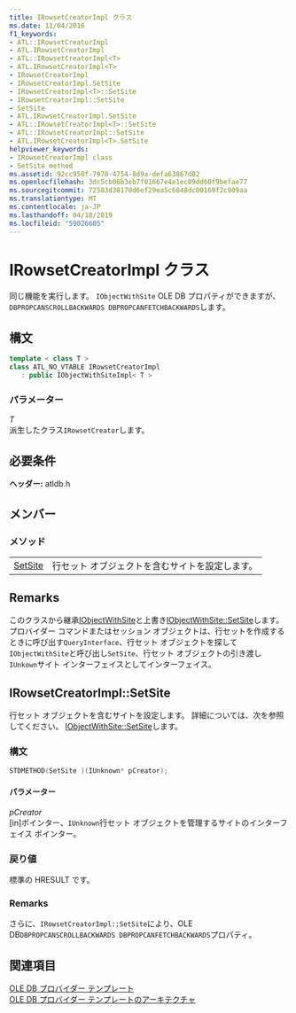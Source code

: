 ```yaml
---
title: IRowsetCreatorImpl クラス
ms.date: 11/04/2016
f1_keywords:
- ATL::IRowsetCreatorImpl
- ATL.IRowsetCreatorImpl
- ATL::IRowsetCreatorImpl<T>
- ATL.IRowsetCreatorImpl<T>
- IRowsetCreatorImpl
- IRowsetCreatorImpl.SetSite
- IRowsetCreatorImpl<T>::SetSite
- IRowsetCreatorImpl::SetSite
- SetSite
- ATL.IRowsetCreatorImpl.SetSite
- ATL::IRowsetCreatorImpl<T>::SetSite
- ATL::IRowsetCreatorImpl::SetSite
- ATL.IRowsetCreatorImpl<T>.SetSite
helpviewer_keywords:
- IRowsetCreatorImpl class
- SetSite method
ms.assetid: 92cc950f-7978-4754-8d9a-defa63867d82
ms.openlocfilehash: 3dc5cb06b3eb7f01667e4e1ec09dd60f9befae77
ms.sourcegitcommit: 72583d30170d6ef29ea5c6848dc00169f2c909aa
ms.translationtype: MT
ms.contentlocale: ja-JP
ms.lasthandoff: 04/18/2019
ms.locfileid: "59026605"
---
```

# <a name="irowsetcreatorimpl-class"></a>IRowsetCreatorImpl クラス

同じ機能を実行します。 `IObjectWithSite` OLE DB プロパティができますが、`DBPROPCANSCROLLBACKWARDS DBPROPCANFETCHBACKWARDS`します。

## <a name="syntax"></a>構文

```cpp
template < class T >
class ATL_NO_VTABLE IRowsetCreatorImpl
   : public IObjectWithSiteImpl< T >
```

### <a name="parameters"></a>パラメーター

*T*<br/>
派生したクラス`IRowsetCreator`します。

## <a name="requirements"></a>必要条件

**ヘッダー:** atldb.h

## <a name="members"></a>メンバー

### <a name="methods"></a>メソッド

|||
|-|-|
|[SetSite](#setsite)|行セット オブジェクトを含むサイトを設定します。|

## <a name="remarks"></a>Remarks

このクラスから継承[IObjectWithSite](/windows/desktop/api/ocidl/nn-ocidl-iobjectwithsite)と上書き[IObjectWithSite::SetSite](/windows/desktop/api/ocidl/nf-ocidl-iobjectwithsite-setsite)します。 プロバイダー コマンドまたはセッション オブジェクトは、行セットを作成するときに呼び出す`QueryInterface`、行セット オブジェクトを探して`IObjectWithSite`と呼び出し`SetSite`、行セット オブジェクトの引き渡し`IUnkown`サイト インターフェイスとしてインターフェイス。

## <a name="setsite"></a> IRowsetCreatorImpl::SetSite

行セット オブジェクトを含むサイトを設定します。 詳細については、次を参照してください。 [IObjectWithSite::SetSite](/windows/desktop/api/ocidl/nf-ocidl-iobjectwithsite-setsite)します。

### <a name="syntax"></a>構文

```cpp
STDMETHOD(SetSite )(IUnknown* pCreator);
```

#### <a name="parameters"></a>パラメーター

*pCreator*<br/>
[in]ポインター、`IUnknown`行セット オブジェクトを管理するサイトのインターフェイス ポインター。

### <a name="return-value"></a>戻り値

標準の HRESULT です。

### <a name="remarks"></a>Remarks

さらに、`IRowsetCreatorImpl::SetSite`により、OLE DB`DBPROPCANSCROLLBACKWARDS DBPROPCANFETCHBACKWARDS`プロパティ。

## <a name="see-also"></a>関連項目

[OLE DB プロバイダー テンプレート](../../data/oledb/ole-db-provider-templates-cpp.md)<br/>
[OLE DB プロバイダー テンプレートのアーキテクチャ](../../data/oledb/ole-db-provider-template-architecture.md)